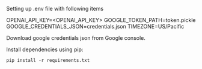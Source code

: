 Setting up .env file with following items

OPENAI_API_KEY=<OPENAI_API_KEY>
GOOGLE_TOKEN_PATH=token.pickle
GOOGLE_CREDENTIALS_JSON=credentials.json
TIMEZONE=US/Pacific

Download google credentials json from Google console.

Install dependencies using pip:

```
pip install -r requirements.txt
```

